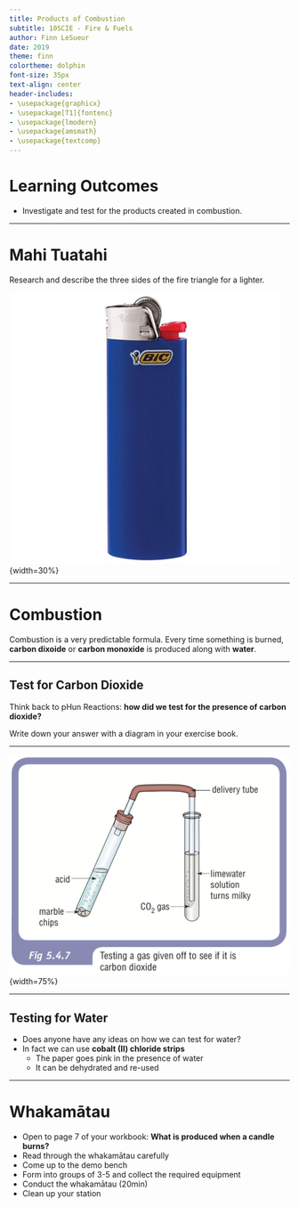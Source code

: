 ```yaml
---
title: Products of Combustion
subtitle: 10SCIE - Fire & Fuels
author: Finn LeSueur
date: 2019
theme: finn
colortheme: dolphin
font-size: 35px
text-align: center
header-includes:
- \usepackage{graphicx}
- \usepackage[T1]{fontenc}
- \usepackage{lmodern}
- \usepackage{amsmath}
- \usepackage{textcomp}
---
```


# Learning Outcomes

- Investigate and test for the products created in combustion.

---

# Mahi Tuatahi

Research and describe the three sides of the fire triangle for a lighter.

![Lighter](../assets/4-lighter.jpg){width=30%}

---

# Combustion

Combustion is a very predictable formula. Every time something is burned, __carbon dixoide__ or __carbon monoxide__ is produced along with __water__.

---

## Test for Carbon Dioxide

Think back to pHun Reactions: __how did we test for the presence of carbon dioxide?__

Write down your answer with a diagram in your exercise book.

---

![](../assets/4-limewater-test.jpg){width=75%}

---

## Testing for Water

- Does anyone have any ideas on how we can test for water?
- In fact we can use __cobalt (II) chloride strips__
    - The paper goes pink in the presence of water
    - It can be dehydrated and re-used

---

# Whakamātau

- Open to page 7 of your workbook: __What is produced when a candle burns?__
- Read through the whakamātau carefully
- Come up to the demo bench
- Form into groups of 3-5 and collect the required equipment
- Conduct the whakamātau (20min)
- Clean up your station
